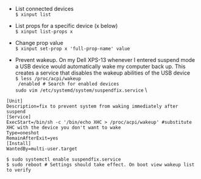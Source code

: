 - List connected devices \
`$ xinput list`

- List props for a specific device (x below) \
`$ xinput list-props x`

- Change prop value \
`$ xinput set-prop x 'full-prop-name' value`


- Prevent wakeup. On my Dell XPS-13 whenever I entered suspend mode a USB
device would automatically wake my computer back up. This creates a service
that disables the wakeup abilities of the USB device \
`$ less /proc/acpi/wakeup` \
` /enabled # Search for enabled devices` \
`sudo vim /etc/systemd/system/suspendfix.service` \
```
[Unit]
Description=fix to prevent system from waking immediately after suspend
[Service]
ExecStart=/bin/sh -c '/bin/echo XHC > /proc/acpi/wakeup' #substitute XHC with the device you don't want to wake
Type=oneshot
RemainAfterExit=yes
[Install]
WantedBy=multi-user.target
```
`$ sudo systemctl enable suspendfix.service` \
`$ sudo reboot # Settings should take effect. On boot view wakeup list to verify`
